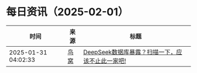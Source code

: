 ﻿# 每日资讯（2025-02-01）

|时间|来源|标题|
|---|---|---|
|2025-01-31 04:02:33|[鸟窝](https://colobu.com/atom.xml)|[DeepSeek数据库暴露？扫描一下，应该不止此一家吧!](https://colobu.com/2025/01/31/scan-clickhouse-service/)|

